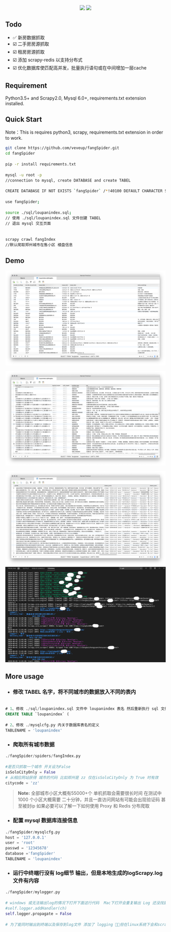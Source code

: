 <p align="center">

<img src="https://img.shields.io/badge/license-MIT-green" >
<img src="https://img.shields.io/badge/License-Python3-blue.svg">

</p>

## Todo
* ✅ 新房数据抓取
* ☑️ 二手房房源抓取
* ☑️ 租房房源抓取 
* ☑️ 添加 scrapy-redis  以支持分布式
* ☑️ 优化数据库使匹配高并发，批量执行语句或在中间增加一层cache

## Requirement
Python3.5+ and Scrapy2.0, Mysql 6.0+, requirements.txt extension installed.


## Quick Start
Note：This is requires python3, scrapy, requirements.txt extension in order to work. 

```bash
git clone https://github.com/veveup/fangSpider.git
cd fangSpider

pip -r install requirements.txt

mysql -u root -p
//connection to mysql, create DATABASE and create TABEL

CREATE DATABASE IF NOT EXISTS `fangSpider` /*!40100 DEFAULT CHARACTER SET utf8mb4 COLLATE utf8mb4_general_ci */ /*!80016 DEFAULT ENCRYPTION='N' */

use fangSpider;

source ./sql/loupanindex.sql;
// 使用 ./sql/loupanindex.sql 文件创建 TABEL 
// 退出 mysql 交互页面


scrapy crawl fangIndex
//默认爬取郑州城市在售小区 楼盘信息 
```
## Demo
![alt Crawled Data](./res/demo5.png)

[comment]: <![alt Crawled Data](./res/demo4.png)>
![alt Crawled Data](./res/demo3.png)

[//]:<![alt Crawled Data](./res/demo2.png)>
![alt Crawled Data](./res/demo1.png)
![alt Crawled Data](./res/demo6.png)


## More usage

+ ### **修改 TABEL 名字，将不同城市的数据放入不同的表内**
```sql

# 1、修改 ./sql/loupanindex.sql 文件中 loupanindex 表名 然后重新执行 sql 文件
CREATE TABLE `loupanindex` (

# 2、修改 ./mysqlcfg.py 内关于数据库表名的定义
TABLENAME = 'loupanindex'
```
+ ### **爬取所有城市数据**
```python
./fangSpider/spiders/fangIndex.py

#是否只抓取一个城市 开关设为False
isSoloCityOnly = False
# 从相应网站获得 城市的代码 比如郑州是 zz 仅在isSoloCityOnly 为 True 时有效
citycode = 'zz'
```
>**Note:** 全部城市小区大概有55000+个 单机抓取会需要很长时间 在测试中 1000 个小区大概需要 二十分钟，并且一直访问网站有可能会出现验证码 甚至被封ip 如果必要可以了解一下如何使用 Proxy 和 Redis 分布爬取

+ ### **配置 mysql 数据库连接信息**
```python
./fangSpider/mysqlcfg.py
host = '127.0.0.1'
user = 'root'
passwd = '12345678'
database ='fangSpider'
TABLENAME = 'loupanindex'
```

+ ### **运行中终端行没有 log细节 输出，但是本地生成的logScrapy.log 文件有内容**
```python
./fangSpider/mylogger.py

# windows 或无法输出log的情况下打开下面这行代码  Mac下打开会重复输出 Log 还没找到原因
#self.logger.addHandler(ch)
self.logger.propagate = False

# 为了能同时输出到终端以及保存到log文件 添加了 logging ，但在linux系统下会和scrapy的logging出现重复输出的情况 所以关闭了 mylogger 的终端输出能力 使用系统默认的输出 
```

